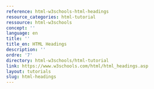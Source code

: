 ```yaml
---
reference: html-w3schools-html-headings
resource_categories: html-tutorial
ressource: html-w3schools
concept: ''
language: en
title: ''
title_en: HTML Headings
description: ''
ordre: '7'
directory: html-w3schools/html-tutorial
link: https://www.w3schools.com/html/html_headings.asp
layout: tutorials
slug: html-headings
---
```

